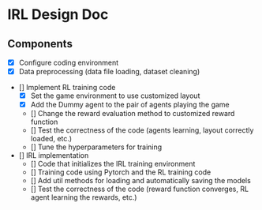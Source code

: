 # IRL Design Doc

## Components

- [x] Configure coding environment
- [x] Data preprocessing (data file loading, dataset cleaning)
- [] Implement RL training code
  - [x] Set the game environment to use customized layout
  - [x] Add the Dummy agent to the pair of agents playing the game
  - [] Change the reward evaluation method to customized reward function
  - [] Test the correctness of the code (agents learning, layout correctly loaded, etc.)
  - [] Tune the hyperparameters for training
- [] IRL implementation
  - [] Code that initializes the IRL training environment
  - [] Training code using Pytorch and the RL training code
  - [] Add util methods for loading and automatically saving the models
  - [] Test the correctness of the code (reward function converges, RL agent learning the rewards, etc.)

